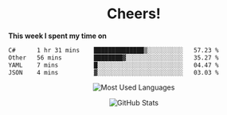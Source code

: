 <h1 align="center">Cheers!</h1>

**This week I spent my time on**
<!--START_SECTION:waka-->

```txt
C#      1 hr 31 mins    ██████████████▒░░░░░░░░░░   57.23 %
Other   56 mins         ████████▓░░░░░░░░░░░░░░░░   35.27 %
YAML    7 mins          █░░░░░░░░░░░░░░░░░░░░░░░░   04.47 %
JSON    4 mins          ▓░░░░░░░░░░░░░░░░░░░░░░░░   03.03 %
```

<!--END_SECTION:waka-->

<p align="center"><img src="https://github-readme-stats.vercel.app/api/top-langs/?username=thnkrn&layout=compact&hide=html&theme=tokyonight" alt="Most Used Languages" /></p>

<p align="center"><img src="https://github-readme-stats.vercel.app/api?username=thnkrn&show_icons=true&count_private=true&theme=tokyonight&show=reviews&hide_rank=false&rank_icon=github" alt="GitHub Stats" /></p>

<!-- <p align="center"><a href="https://wakatime.com"><img src="https://wakatime.com/share/@thnkrn/40092326-d1bd-471b-89da-9a7c63939402.png" /></p>
 -->

